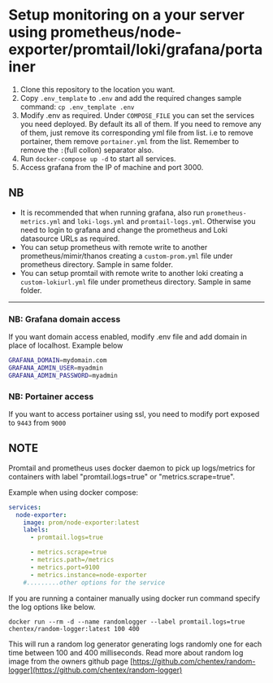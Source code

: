 # Setup monitoring on a your server using prometheus/node-exporter/promtail/loki/grafana/portainer

1. Clone this repository to the location you want.
2. Copy `.env_template` to `.env` and add the required changes sample command: `cp .env_template .env`
3. Modify .env as required. Under `COMPOSE_FILE` you can set the services you need deployed. By default its all of them. If you need to remove any of them, just remove its corresponding yml file from list. i.e to remove portainer, them remove `portainer.yml` from the list. Remember to remove the `:`(full collon) separator also.
4. Run `docker-compose up -d` to start all services. 
5. Access grafana from the IP of machine and port 3000.

## NB
- It is recommended that when running grafana, also run `prometheus-metrics.yml` and `loki-logs.yml` and `promtail-logs.yml`. Otherwise you need to login to grafana and change the prometheus and Loki datasource URLs as required.
- You can setup prometheus with remote write to another prometheus/mimir/thanos creating a `custom-prom.yml` file under prometheus directory. Sample in same folder.
- You can setup promtail with remote write to another loki creating a `custom-lokiurl.yml` file under prometheus directory. Sample in same folder.

---

### NB: Grafana domain access
If you want domain access enabled, modify .env file and add domain in place of localhost. Example below

```bash
GRAFANA_DOMAIN=mydomain.com
GRAFANA_ADMIN_USER=myadmin
GRAFANA_ADMIN_PASSWORD=myadmin
```

### NB: Portainer access
If you want to access portainer using ssl, you need to modify port exposed to `9443` from `9000`


## NOTE

Promtail and prometheus uses docker daemon to pick up logs/metrics for containers with label "promtail.logs=true" or "metrics.scrape=true".

Example when using docker compose:

```yaml
services:
  node-exporter:
    image: prom/node-exporter:latest
    labels:
      - promtail.logs=true

      - metrics.scrape=true
      - metrics.path=/metrics
      - metrics.port=9100
      - metrics.instance=node-exporter
    #.........other options for the service
```

If you are running a container manually using docker run command specify the log options like below. 

`docker run --rm -d --name randomlogger --label promtail.logs=true chentex/random-logger:latest 100 400`

This will run a random log generator generating logs randomly one for each time between 100 and 400 milliseconds. Read more about random log image from the owners github page
[https://github.com/chentex/random-logger](https://github.com/chentex/random-logger)
